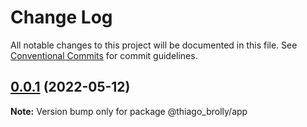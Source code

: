 # Change Log

All notable changes to this project will be documented in this file.
See [Conventional Commits](https://conventionalcommits.org) for commit guidelines.

## [0.0.1](https://github.com/thiagobrolly/design-system-doc/compare/v0.3.1...v0.0.1) (2022-05-12)

**Note:** Version bump only for package @thiago_brolly/app
